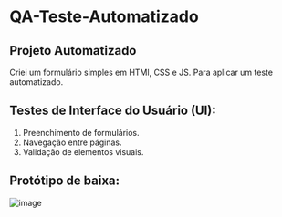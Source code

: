 # QA-Teste-Automatizado
## Projeto Automatizado
Criei um formulário simples em HTMl, CSS e JS. Para aplicar um teste automatizado.

## Testes de Interface do Usuário (UI):
1. Preenchimento de formulários.
2. Navegação entre páginas.
3. Validação de elementos visuais.
   
## Protótipo de baixa:
   ![image](https://github.com/ribeirober1208/QA-Teste-Automatizado/assets/119016766/6420ad21-513f-4bfa-aa20-570279b64af2)



